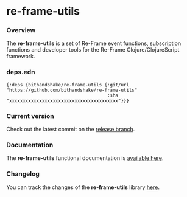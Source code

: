 
# re-frame-utils

### Overview

The <strong>re-frame-utils</strong> is a set of Re-Frame event functions, subscription functions
and developer tools for the Re-Frame Clojure/ClojureScript framework.

### deps.edn

```
{:deps {bithandshake/re-frame-utils {:git/url "https://github.com/bithandshake/re-frame-utils"
                                     :sha     "xxxxxxxxxxxxxxxxxxxxxxxxxxxxxxxxxxxxxxxx"}}}
```

### Current version

Check out the latest commit on the [release branch](https://github.com/bithandshake/re-frame-utils/tree/release).

### Documentation

The <strong>re-frame-utils</strong> functional documentation is [available here](https://bithandshake.github.io/re-frame-utils).

### Changelog

You can track the changes of the <strong>re-frame-utils</strong> library [here](CHANGES.md).
